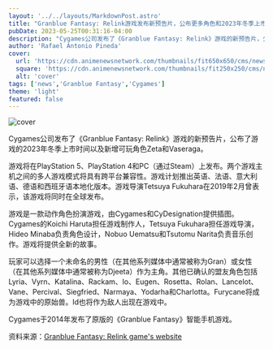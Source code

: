 ```yaml
---
layout: '../../layouts/MarkdownPost.astro'
title: "Granblue Fantasy: Relink游戏发布新预告片，公布更多角色和2023年冬季上市时间"
pubDate: 2023-05-25T00:31:16-04:00
description: "Cygames公司发布了《Granblue Fantasy: Relink》游戏的新预告片，公布了游戏的2023年冬季上市时间以及新增可玩角色Zeta和Vaseraga。"
author: 'Rafael Antonio Pineda'
cover:
  url: 'https://cdn.animenewsnetwork.com/thumbnails/fit650x650/cms/news/198415/granblue-fantasy-relink.jpg'
  square: 'https://cdn.animenewsnetwork.com/thumbnails/fit250x250/cms/news/198415/granblue-fantasy-relink.jpg'
  alt: 'cover'
tags: ['news','Granblue Fantasy','Cygames']
theme: 'light'
featured: false
---
```


![cover](https://cdn.animenewsnetwork.com/thumbnails/fit650x650/cms/news/198415/granblue-fantasy-relink.jpg)

Cygames公司发布了《Granblue Fantasy: Relink》游戏的新预告片，公布了游戏的2023年冬季上市时间以及新增可玩角色Zeta和Vaseraga。

游戏将在PlayStation 5、PlayStation 4和PC（通过Steam）上发布。两个游戏主机之间的多人游戏模式将具有跨平台兼容性。游戏计划推出英语、法语、意大利语、德语和西班牙语本地化版本。游戏导演Tetsuya Fukuhara在2019年2月曾表示，该游戏将同时在全球发布。

游戏是一款动作角色扮演游戏，由Cygames和CyDesignation提供插图。Cygames的Koichi Haruta担任游戏制作人，Tetsuya Fukuhara担任游戏导演，Hideo Minaba负责角色设计，Nobuo Uematsu和Tsutomu Narita负责音乐创作。游戏将提供全新的故事。

玩家可以选择一个未命名的男性（在其他系列媒体中通常被称为Gran）或女性（在其他系列媒体中通常被称为Djeeta）作为主角。其他已确认的盟友角色包括Lyria、Vyrn、Katalina、Rackam、Io、Eugen、Rosetta、Rolan、Lancelot、Vane、Percival、Siegfried、Narmaya、Yodarha和Charlotta。Furycane将成为游戏中的原始兽。Id也将作为敌人出现在游戏中。

Cygames于2014年发布了原版的《Granblue Fantasy》智能手机游戏。

资料来源：[Granblue Fantasy: Relink game's website](https://relink.granbluefantasy.jp/en/)